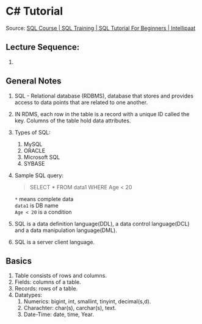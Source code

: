 # C# Tutorial

Source: [SQL Course | SQL Training | SQL Tutorial For Beginners | Intellipaat](https://www.youtube.com/watch?v=LGTbdjoEBVM)

## Lecture Sequence: 
1. 

## General Notes
1. SQL - Relational database (RDBMS), database that stores and provides access to data points that are related to one another.
1. IN RDMS, each row in the table is a record with a unique ID called the key. Columns of the table hold data attributes.
1. Types of SQL:
    1. MySQL
    2. ORACLE
    3. Microsoft SQL
    4. SYBASE
1. Sample SQL query:
   > SELECT * FROM data1 WHERE Age < 20
   
   `*` means complete data  
   `data1` is DB name  
   `Age < 20` is a condition
1. SQL is a data definition language(DDL), a data control language(DCL) and a data manipulation language(DML).
1. SQL is a server client language.

## Basics
1. Table consists of rows and columns.
1. Fields: columns of a table.
1. Records: rows of a table.
1. Datatypes: 
    1. Numerics: bigint, int, smallint, tinyint, decimal(s,d).
    2. Charachter: char(s), carchar(s), text.
    3. Date-Time: date, time, Year.